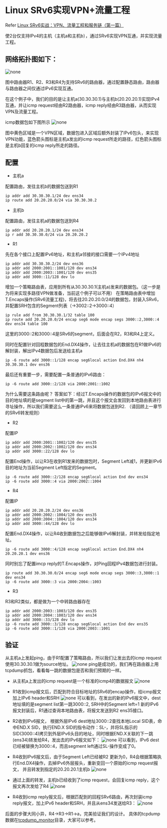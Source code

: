 # Linux SRv6实现VPN+流量工程
Refer [Linux SRv6实战：VPN、流量工程和服务链（第一篇）](https://www.sdnlab.com/22842.html)

使2台仅支持IPv4的主机（主机a和主机b），通过SRv6实现VPN互通，并实现流量工程。

## 网络拓扑图如下：
![none](https://github.com/nokia-t1zhou/segment-routing-step-by-step/blob/master/SRv6%20VPN/network.jpg)

图中路由器R1、R2、R3和R4为支持SRv6的路由器，通过配置静态路由，路由器与路由器之间仅通过IPv6实现互通。

在这个例子中，我们的目的是让主机a(30.30.30.1)与主机b(20.20.20.1)实现IPv4互通，并让icmp request经由R2路由器，icmp reply经由R3路由器，从而实现VPN及流量工程。

icmp数据包如下图所示
![none](https://github.com/nokia-t1zhou/segment-routing-step-by-step/blob/master/SRv6%20VPN/path.png)

图中黄色区域是一个VPN区域，数据包进入区域后额外封装了IPv6包头，来实现VPN功能，蓝色箭头图标是主机a发出的icmp request所走的路径，红色箭头图标是主机b回复的icmp reply所走的路径。

## 配置
- 主机a

配置路由，发往主机b的数据包送到R1
```
ip addr add 30.30.30.1/24 dev ens34
ip route add 20.20.20.0/24 via 30.30.30.2
```
- 主机b

配置路由，发往主机a的数据包送到R4
```
ip addr add 20.20.20.1/24 dev ens34
ip r add 30.30.30.0/24 via 20.20.20.2
```
- R1

先在各个接口上配置IPv6地址，和主机a邻接的接口需要一个IPv4地址
```
ip addr add 30.30.30.2/24 dev ens36
ip addr add 2000:2001::1001/120 dev ens34
ip addr add 2000:2003::1001/120 dev ens35
ip addr add 3000::11/128 dev lo
```
增加一个策略路由表，应用到所有从30.30.30.1(主机a)发来的数据包。（这一步是为将来实现多路径VPN做准备，当前这个例子可以不用）
在策略路由表中增加T.Encaps操作(SRv6流量工程)，将去往20.20.20.0/24的数据包，封装入SRv6，并配置SRH包含的Segment列表（->3002::2->3000::4）
```
ip rule add from 30.30.30.1/32 table 100
ip route add 20.20.20.0/24 encap seg6 mode encap segs 3000::2,3000::4 dev ens34 table 100
```
这里的3000::2和3000::4是SRv6的segment，后面会在R2，R3和R4上定义。

同时在配置针对回程数据包的End.DX4操作，让去往主机a的数据包在R1做IPv6的解封装，解出IPv4数据包后发送给主机a
```
ip -6 route add 3000::1/128 encap seg6local action End.DX4 nh4 30.30.30.1 dev ens36
```
最后还有重要一步，需要配置一条普通的IPv6路由：
```
ip -6 route add 3000::2/128 via 2000:2001::1002
```
为什么需要这条路由呢？ 答案如下：经过T.Encaps操作的数据包的IPv6报文中的目的地址填的是segment list中的第一跳，并且这个报文会发回到本地路由表进行寻址操作，所以我们需要这么一条普通IPv6来将数据包送到R2. （请回顾上一章节的SRv6转发规则）

- R2

配置IP
```
ip addr add 2000:2001::1002/120 dev ens35
ip addr add 2000:2002::1002/120 dev ens34
ip addr add 3000::22/128 dev lo
```
配置End操作，以让R3在收到R1发来的数据包时，Segment Left减1，并更新IPv6 目的地址为当前Segment Left指定的Segment。
```
ip -6 route add 3000::2/128 encap seg6local action End dev ens34
ip -6 route add 3000::4 via 2000:2002::1004
```

- R4

配置IP
```
ip addr add 20.20.20.2/24 dev ens36
ip addr add 2000:2002::1004/120 dev ens35
ip addr add 2000:2004::1004/120 dev ens34
ip addr add 3000::44/128 dev lo
```

配置End.DX4操作，以让R4收到数据包之后能够做IPv6解封装，并转发给指定地址。
```
ip -6 route add 3000::4/128 encap seg6local action End.DX4 nh4 20.20.20.1 dev ens36
```

同时别忘了配置imcp reply的T.Encaps操作，对Ping回程IPv4数据包进行封装。
```
ip route add 30.30.30.0/24 encap seg6 mode encap segs 3000::3,3000::1 dev ens34
ip -6 route add 3000::3 via 2000:2004::1003
```

- R3

R3和R2类似，都是做为一个中转路由器存在
```
ip addr add 2000:2003::1003/120 dev ens35
ip addr add 2000:2004::1003/120 dev ens34
ip addr add 3000::33/128 dev lo
ip -6 route add 3000::3/128 encap seg6local action End dev ens35
ip -6 route add 3000::1/128 via 2000:2003::1001
```

## 验证

从主机a上发起ping，由于R1配置了策略路由，所以我们让发出去的icmp request使用30.30.30.1做为source地址。
![none](https://github.com/nokia-t1zhou/segment-routing-step-by-step/blob/master/SRv6%20VPN/ping_cmd.jpg)
ping是成功的，我们再在路由器上用tcpdump抓包，看看每一跳的数据包是否和我们预期的一样。

- 从主机a上发出的icmp request是一个标准的icmp4的数据报文
![none](https://github.com/nokia-t1zhou/segment-routing-step-by-step/blob/master/SRv6%20VPN/a_send_icmp_request.png)

- R1收到icmp报文后，匹配到符合目标地址的SRv6的encap操作，给icmp报文加上IPv6 header和SRH
![none](https://github.com/nokia-t1zhou/segment-routing-step-by-step/blob/master/SRv6%20VPN/1_send_icmp_request.png)
可以看到，在发出的新的IPv6报文中，dest地址填的是segment list第一跳3000::2, SRH中的Segment left=1
新的IPv6报文封装后，R1通过查询本地路由表，将报文发送到R2 ens35接口。

- R2收到IPv6报文， 根据外层IPv6 dest地址3000::2查找本地Local SID表，命中END.X SID，执行END.X SID的指令动作：SL-，并将SL指示的SID(3000::4)拷贝到外层IPv6头目的地址，同时根据END.X关联的下一跳(ens34)转发给R4，发出去的IPv6报文如下：
![none](https://github.com/nokia-t1zhou/segment-routing-step-by-step/blob/master/SRv6%20VPN/2_send_icmp_request.png)
可以看到，IPv6 dest已经被替换为3000::4，而且segment left通过SL-操作变成了0。

- R4收到IPv6报文后，由于Segment Left已经被R2 更新为0，R4会根据策略执行End.DX4操作，去掉IPv6外层报头，重新变回一个原始的icmp request报文， 并且转发到指定的20.20.20.1主机b
![none](https://github.com/nokia-t1zhou/segment-routing-step-by-step/blob/master/SRv6%20VPN/4_send_icmp_request.png)

- 通过上面的转发，主机b已经收到了icmp request，会回复icmp reply，这个报文再次发给了R4
![none](https://github.com/nokia-t1zhou/segment-routing-step-by-step/blob/master/SRv6%20VPN/b_send_icmp_reply.png)

- R4收到icmp reply报文后，根据匹配到的回程SRv6路由，再次封装icmp reply报文，加上IPv6 header和SRH，并且从ens34发送给R3：
![none](https://github.com/nokia-t1zhou/segment-routing-step-by-step/blob/master/SRv6%20VPN/4_send_icmp_reply.png)

后面的步骤大同小异，R4->R3->R1->a，完美验证我们的设计。
具体的tcpdump数据在[tcpdump_monitor](https://github.com/nokia-t1zhou/segment-routing-step-by-step/tree/master/SRv6%20VPN/tcpdump_monitor)目录，大家可以参考。

